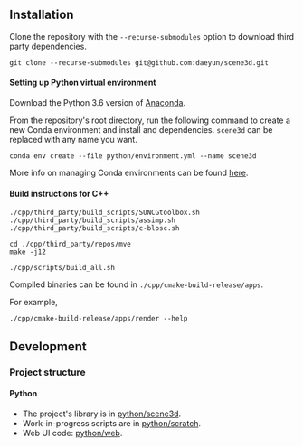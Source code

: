 ## Installation

Clone the repository with the `--recurse-submodules` option to download third party dependencies.

```
git clone --recurse-submodules git@github.com:daeyun/scene3d.git
```

#### Setting up Python virtual environment

Download the Python 3.6 version of [Anaconda](https://www.anaconda.com/download/).

From the repository's root directory, run the following command to create a new Conda environment and install and dependencies. `scene3d` can be replaced with any name you want.

```
conda env create --file python/environment.yml --name scene3d
```

More info on managing Conda environments can be found [here](https://conda.io/docs/user-guide/tasks/manage-environments.html).

#### Build instructions for C++

```
./cpp/third_party/build_scripts/SUNCGtoolbox.sh
./cpp/third_party/build_scripts/assimp.sh
./cpp/third_party/build_scripts/c-blosc.sh

cd ./cpp/third_party/repos/mve
make -j12
```

```
./cpp/scripts/build_all.sh
```

Compiled binaries can be found in `./cpp/cmake-build-release/apps`.

For example,

```
./cpp/cmake-build-release/apps/render --help
```

## Development

### Project structure

#### Python

- The project's library is in [python/scene3d](python/scene3d).
- Work-in-progress scripts are in [python/scratch](python/scratch).
- Web UI code: [python/web](python/web).
